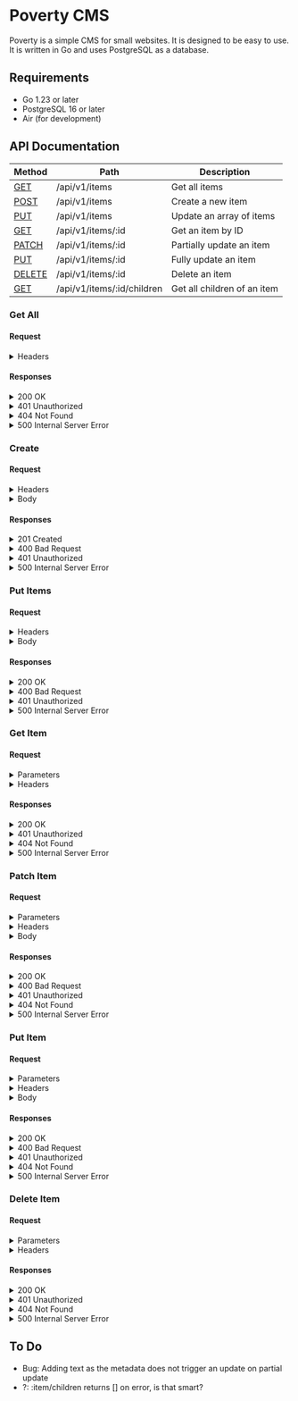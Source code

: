# Poverty CMS

Poverty is a simple CMS for small websites. It is designed to be easy to use. It is written in Go and uses PostgreSQL as a database.

## Requirements

- Go 1.23 or later
- PostgreSQL 16 or later
- Air (for development)

## API Documentation

| Method                 | Path                       | Description                 |
| ---------------------- | -------------------------- | --------------------------- |
| [GET](#get-all)        | /api/v1/items              | Get all items               |
| [POST](#create)        | /api/v1/items              | Create a new item           |
| [PUT](#put-items)      | /api/v1/items              | Update an array of items    |
| [GET](#get-item)       | /api/v1/items/:id          | Get an item by ID           |
| [PATCH](#patch-item)   | /api/v1/items/:id          | Partially update an item    |
| [PUT](#put-item)       | /api/v1/items/:id          | Fully update an item        |
| [DELETE](#delete-item) | /api/v1/items/:id          | Delete an item              |
| [GET](#get-children)   | /api/v1/items/:id/children | Get all children of an item |

### Get All

#### Request

<details>
  <summary>Headers</summary>

| Key             | Value              |
| --------------- | ------------------ |
| `Content-Type`  | `application/json` |
| `Authorization` | `Bearer {token}`   |

</details>

#### Responses

<details>
  <summary>200 OK</summary>

```ts
Array<{
  id: string;
  title: string;
  metadata: unknown;
  content: unknown;
  parent_id: string;
  created_at: string;
  updated_at: string;
}>;
```

</details>

<details>
  <summary>401 Unauthorized</summary>

```ts
{
  error: string;
}
```

</details>

<details>
    <summary>404 Not Found</summary>
    
```ts
{
  error: string;
}
```

</details>

<details>
  <summary>500 Internal Server Error</summary>

```ts
{
  error: string;
}
```

</details>

### Create

#### Request

<details>
  <summary>Headers</summary>

| Key             | Value              |
| --------------- | ------------------ |
| `Content-Type`  | `application/json` |
| `Authorization` | `Bearer {token}`   |

</details>

<details>
  <summary>Body</summary>

```ts
{
  title: string;
  content: unknown;
  metadata?: unknown;
  parent_id?: string;
}
```

</details>

#### Responses

<details>
  <summary>201 Created</summary>

```ts
{
  id: string;
  title: string;
  metadata: unknown;
  content: unknown;
  parent_id: string;
  created_at: string;
  updated_at: string;
}
```

</details>

<details>
  <summary>400 Bad Request</summary>

```ts
{
  error: string;
}
```

</details>

<details>
  <summary>401 Unauthorized</summary>

```ts
{
  error: string;
}
```

</details>

<details>
  <summary>500 Internal Server Error</summary>

```ts
{
  error: string;
}
```

</details>

### Put Items

#### Request

<details>
  <summary>Headers</summary>

| Key             | Value              |
| --------------- | ------------------ |
| `Content-Type`  | `application/json` |
| `Authorization` | `Bearer {token}`   |

</details>

<details>
  <summary>Body</summary>

```ts
Array<{
  id: string;
  title: string;
  metadata: unknown;
  content: unknown;
  parent_id: string;
}>;
```

</details>

#### Responses

<details>
  <summary>200 OK</summary>

```ts
Array<{
  id: string;
  title: string;
  metadata: unknown;
  content: unknown;
  parent_id: string;
  created_at: string;
  updated_at: string;
}>;
```

</details>

<details>
  <summary>400 Bad Request</summary>

```ts
{
  error: string;
}
```

</details>

<details>
  <summary>401 Unauthorized</summary>

```ts
{
  error: string;
}
```

</details>

<details>
  <summary>500 Internal Server Error</summary>

```ts
{
  error: string;
}
```

</details>

### Get Item

#### Request

<details>
    <summary>Parameters</summary>

| Key  | Value    | Location |
| ---- | -------- | -------- |
| `id` | `string` | `path`   |

</details>

<details>
  <summary>Headers</summary>

| Key             | Value              |
| --------------- | ------------------ |
| `Content-Type`  | `application/json` |
| `Authorization` | `Bearer {token}`   |

</details>

#### Responses

<details>
  <summary>200 OK</summary>

```ts
{
  id: string;
  title: string;
  metadata: unknown;
  content: unknown;
  parent_id: string;
  created_at: string;
  updated_at: string;
}
```

</details>

<details>
  <summary>401 Unauthorized</summary>

```ts
{
  error: string;
}
```

</details>

<details>
    <summary>404 Not Found</summary>
    
```ts
{
  error: string;
}
```

</details>

<details>
  <summary>500 Internal Server Error</summary>

```ts
{
  error: string;
}
```

</details>

### Patch Item

#### Request

<details>
    <summary>Parameters</summary>

| Key  | Value    | Location |
| ---- | -------- | -------- |
| `id` | `string` | `path`   |

</details>

<details>
  <summary>Headers</summary>

| Key             | Value              |
| --------------- | ------------------ |
| `Content-Type`  | `application/json` |
| `Authorization` | `Bearer {token}`   |

</details>

<details>
  <summary>Body</summary>

```ts
{
  title?: string;
  metadata?: unknown;
  content?: unknown;
  parent_id?: string;
}
```

</details>

#### Responses

<details>
  <summary>200 OK</summary>

```ts
{
  id: string;
  title: string;
  metadata: unknown;
  content: unknown;
  parent_id: string;
  created_at: string;
  updated_at: string;
}
```

</details>

<details>
  <summary>400 Bad Request</summary>

```ts
{
  error: string;
}
```

</details>

<details>
  <summary>401 Unauthorized</summary>

```ts
{
  error: string;
}
```

</details>

<details>
    <summary>404 Not Found</summary>
    
```ts
{
  error: string;
}
```

</details>

<details>
  <summary>500 Internal Server Error</summary>

```ts
{
  error: string;
}
```

</details>

### Put Item

#### Request

<details>
    <summary>Parameters</summary>

| Key  | Value    | Location |
| ---- | -------- | -------- |
| `id` | `string` | `path`   |

</details>

<details>
  <summary>Headers</summary>

| Key             | Value              |
| --------------- | ------------------ |
| `Content-Type`  | `application/json` |
| `Authorization` | `Bearer {token}`   |

</details>

<details>
  <summary>Body</summary>

```ts
{
  title: string;
  metadata: unknown;
  content: unknown;
  parent_id: string;
}
```

</details>

#### Responses

<details>
  <summary>200 OK</summary>

```ts
{
  id: string;
  title: string;
  metadata: unknown;
  content: unknown;
  parent_id: string;
  created_at: string;
  updated_at: string;
}
```

</details>

<details>
  <summary>400 Bad Request</summary>

```ts
{
  error: string;
}
```

</details>

<details>
  <summary>401 Unauthorized</summary>

```ts
{
  error: string;
}
```

</details>

<details>
    <summary>404 Not Found</summary>
    
```ts
{
  error: string;
}
```

</details>

<details>
  <summary>500 Internal Server Error</summary>

```ts
{
  error: string;
}
```

</details>

### Delete Item

#### Request

<details>
    <summary>Parameters</summary>

| Key  | Value    | Location |
| ---- | -------- | -------- |
| `id` | `string` | `path`   |

</details>

<details>
  <summary>Headers</summary>

| Key             | Value              |
| --------------- | ------------------ |
| `Content-Type`  | `application/json` |
| `Authorization` | `Bearer {token}`   |

</details>

#### Responses

<details>
  <summary>200 OK</summary>

```ts
Array<{
  id: string;
  title: string;
  metadata: unknown;
  content: unknown;
  parent_id: string;
  created_at: string;
  updated_at: string;
}>;
```

An empty array is returned if the item has no children.

</details>

<details>
  <summary>401 Unauthorized</summary>

```ts
{
  error: string;
}
```

</details>

<details>
    <summary>404 Not Found</summary>
    
```ts
{
  error: string;
}
```

</details>

<details>
  <summary>500 Internal Server Error</summary>

```ts
{
  error: string;
}
```

</details>

## To Do

- Bug: Adding text as the metadata does not trigger an update on partial update
- ?: :item/children returns [] on error, is that smart?
